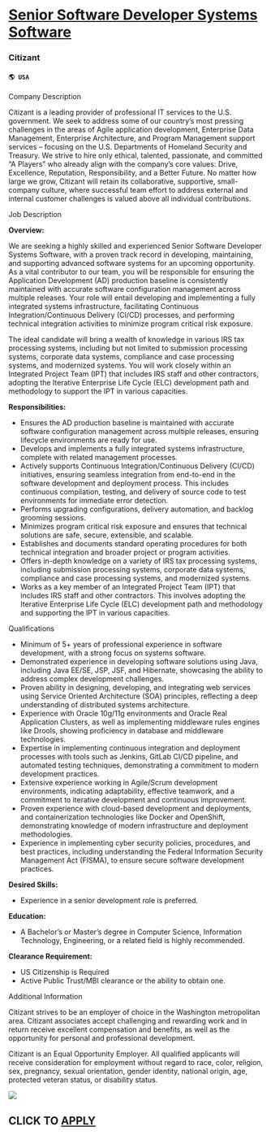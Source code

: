 # [Senior Software Developer Systems Software](https://www.remotewlb.com/apply/senior-software-developer-systems-software)  
### Citizant  
#### `🌎 USA`  
  
  

Company Description

Citizant is a leading provider of professional IT services to the U.S. government. We seek to address some of our country’s most pressing challenges in the areas of Agile application development, Enterprise Data Management, Enterprise Architecture, and Program Management support services – focusing on the U.S. Departments of Homeland Security and Treasury. We strive to hire only ethical, talented, passionate, and committed “A Players” who already align with the company’s core values: Drive, Excellence, Reputation, Responsibility, and a Better Future. No matter how large we grow, Citizant will retain its collaborative, supportive, small-company culture, where successful team effort to address external and internal customer challenges is valued above all individual contributions.

  
  

Job Description

 **Overview:**

We are seeking a highly skilled and experienced Senior Software Developer Systems Software, with a proven track record in developing, maintaining, and supporting advanced software systems for an upcoming opportunity. As a vital contributor to our team, you will be responsible for ensuring the Application Development (AD) production baseline is consistently maintained with accurate software configuration management across multiple releases. Your role will entail developing and implementing a fully integrated systems infrastructure, facilitating Continuous Integration/Continuous Delivery (CI/CD) processes, and performing technical integration activities to minimize program critical risk exposure.

The ideal candidate will bring a wealth of knowledge in various IRS tax processing systems, including but not limited to submission processing systems, corporate data systems, compliance and case processing systems, and modernized systems. You will work closely within an Integrated Project Team (IPT) that includes IRS staff and other contractors, adopting the Iterative Enterprise Life Cycle (ELC) development path and methodology to support the IPT in various capacities.

 **Responsibilities:**

  * Ensures the AD production baseline is maintained with accurate software configuration management across multiple releases, ensuring lifecycle environments are ready for use.
  * Develops and implements a fully integrated systems infrastructure, complete with related management processes.
  * Actively supports Continuous Integration/Continuous Delivery (CI/CD) initiatives, ensuring seamless integration from end-to-end in the software development and deployment process. This includes continuous compilation, testing, and delivery of source code to test environments for immediate error detection.
  * Performs upgrading configurations, delivery automation, and backlog grooming sessions.
  * Minimizes program critical risk exposure and ensures that technical solutions are safe, secure, extensible, and scalable.
  * Establishes and documents standard operating procedures for both technical integration and broader project or program activities.
  * Offers in-depth knowledge on a variety of IRS tax processing systems, including submission processing systems, corporate data systems, compliance and case processing systems, and modernized systems.
  * Works as a key member of an Integrated Project Team (IPT) that includes IRS staff and other contractors. This involves adopting the Iterative Enterprise Life Cycle (ELC) development path and methodology and supporting the IPT in various capacities.

  
  

Qualifications

  * Minimum of 5+ years of professional experience in software development, with a strong focus on systems software.
  * Demonstrated experience in developing software solutions using Java, including Java EE/SE, JSP, JSF, and Hibernate, showcasing the ability to address complex development challenges.
  * Proven ability in designing, developing, and integrating web services using Service Oriented Architecture (SOA) principles, reflecting a deep understanding of distributed systems architecture.
  * Experience with Oracle 10g/11g environments and Oracle Real Application Clusters, as well as implementing middleware rules engines like Drools, showing proficiency in database and middleware technologies.
  * Expertise in implementing continuous integration and deployment processes with tools such as Jenkins, GitLab CI/CD pipeline, and automated testing techniques, demonstrating a commitment to modern development practices.
  * Extensive experience working in Agile/Scrum development environments, indicating adaptability, effective teamwork, and a commitment to iterative development and continuous improvement.
  * Proven experience with cloud-based development and deployments, and containerization technologies like Docker and OpenShift, demonstrating knowledge of modern infrastructure and deployment methodologies.
  * Experience in implementing cyber security policies, procedures, and best practices, including understanding the Federal Information Security Management Act (FISMA), to ensure secure software development practices.

 **Desired Skills:**

  * Experience in a senior development role is preferred.

 **Education:**

  * A Bachelor’s or Master’s degree in Computer Science, Information Technology, Engineering, or a related field is highly recommended.

 **Clearance Requirement:**

  * US Citizenship is Required
  * Active Public Trust/MBI clearance or the ability to obtain one.

  
  

Additional Information

Citizant strives to be an employer of choice in the Washington metropolitan area. Citizant associates accept challenging and rewarding work and in return receive excellent compensation and benefits, as well as the opportunity for personal and professional development.  
  
Citizant is an Equal Opportunity Employer. All qualified applicants will receive consideration for employment without regard to race, color, religion, sex, pregnancy, sexual orientation, gender identity, national origin, age, protected veteran status, or disability status.

![](https://remotive.com/job/track/1899460/blank.gif?source=public_api)  
## CLICK TO [APPLY](https://www.remotewlb.com/apply/senior-software-developer-systems-software)

